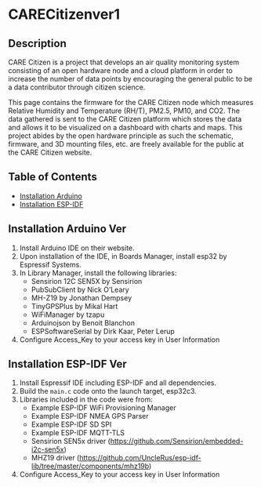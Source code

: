 # CARECitizenver1

## Description
CARE Citizen is a project that develops an air quality monitoring system consisting of an open hardware node and a cloud platform in order to increase the number of data points by encouraging the general public to be a data contributor through citizen science. 

This page contains the firmware for the CARE Citizen node which measures Relative Humidity and Temperature (RH/T), PM2.5, PM10, and CO2. The data gathered is sent to the CARE Citizen platform which stores the data and allows it to be visualized on a dashboard with charts and maps. This project abides by the open hardware principle as such the schematic, firmware, and 3D mounting files, etc. are freely available for the public at the CARE Citizen website.

## Table of Contents
- [Installation Arduino](#installation-arduino-ver)
- [Installation ESP-IDF](#installation-esp-idf-ver)


## Installation Arduino Ver

1. Install Arduino IDE on their website.
2. Upon installation of the IDE, in Boards Manager, install esp32 by Espressif Systems.
3. In Library Manager, install the following libraries:
   - Sensirion 12C SEN5X by Sensirion
   - PubSubClient by Nick O’Leary
   - MH-Z19 by Jonathan Dempsey
   - TinyGPSPlus by Mikal Hart
   - WiFiManager by tzapu
   - Arduinojson by Benoit Blanchon
   - ESPSoftwareSerial by Dirk Kaar, Peter Lerup
4. Configure Access_Key to your access key in User Information

## Installation ESP-IDF Ver
1. Install Espressif IDE including ESP-IDF and all dependencies.
2. Build the ```main.c``` code onto the launch target, esp32c3.
3. Libraries included in the code were from:
   - Example ESP-IDF WiFi Provisioning Manager
   - Example ESP-IDF NMEA GPS Parser
   - Example ESP-IDF SD SPI
   - Example ESP-IDF MQTT-TLS
   - Sensirion SEN5x driver (https://github.com/Sensirion/embedded-i2c-sen5x)
   - MHZ19 driver (https://github.com/UncleRus/esp-idf-lib/tree/master/components/mhz19b)
4. Configure Access_Key to your access key in User Information

